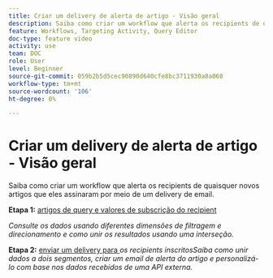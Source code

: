 ```yaml
---
title: Criar um delivery de alerta de artigo - Visão geral
description: Saiba como criar um workflow que alerta os recipients de quaisquer novos artigos que eles assinaram por meio de um delivery de email.
feature: Workflows, Targeting Activity, Query Editor
doc-type: feature video
activity: use
team: DOC
role: User
level: Beginner
source-git-commit: 059b2b5d5cec90890d640cfe8bc3711930a8a068
workflow-type: tm+mt
source-wordcount: '106'
ht-degree: 0%

---
```


# Criar um delivery de alerta de artigo - Visão geral

Saiba como criar um workflow que alerta os recipients de quaisquer novos artigos que eles assinaram por meio de um delivery de email.

**Etapa 1:** [artigos de query e valores de subscrição do recipient](/help/tutorial-use-soap-apis/query-articles-and-recipient-subscription-values.md)

*Consulte os dados usando diferentes dimensões de filtragem e direcionamento e como unir os resultados usando uma interseção.*

**Etapa 2:** [enviar um delivery para ](/help/tutorial-use-soap-apis/send-delivery-to%20subscribed-recipients.md)
*os recipients inscritosSaiba como unir dados a dois segmentos, criar um email de alerta do artigo e personalizá-lo com base nos dados recebidos de uma API externa.*
